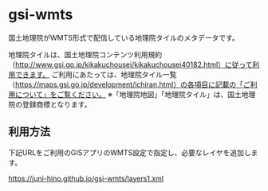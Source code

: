 # gsi-wmts

国土地理院がWMTS形式で配信している地理院タイルのメタデータです。

地理院タイルは、国土地理院コンテンツ利用規約（http://www.gsi.go.jp/kikakuchousei/kikakuchousei40182.html）に従って利用できます。 
ご利用にあたっては、地理院タイル一覧（https://maps.gsi.go.jp/development/ichiran.html）の各項目に記載の「ご利用について」をご覧ください。
※「地理院地図」「地理院タイル」は、国土地理院の登録商標となります。

## 利用方法

下記URLをご利用のGISアプリのWMTS設定で指定し、必要なレイヤを追加します。

https://juni-hino.github.io/gsi-wmts/layers1.xml
